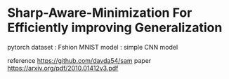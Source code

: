 # Sharp-Aware-Minimization For Efficiently improving Generalization

pytorch
dataset : Fshion MNIST
model : simple CNN model


reference https://github.com/davda54/sam
paper https://arxiv.org/pdf/2010.01412v3.pdf
